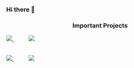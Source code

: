 ### Hi there 👋


<!-- Github Stats -->

<!-- ###########################################  ########################################### -->

<!-- Important Projects -->

<h3 align="center"> Important Projects </h3>
            
<a href="https://github.com/srdo96/manufacturer-website-client-side">
  <img src="https://github-readme-stats.vercel.app/api/pin/?username=srdo96&repo=manufacturer-website-client-side&layout=compact&theme=tokyonight" />
</a>
            &emsp;&emsp;&nbsp;&nbsp;
<a href="https://github.com/srdo96/manufacturer-website-server-side">
  <img src="https://github-readme-stats.vercel.app/api/pin/?username=srdo96&repo=manufacturer-website-server-side&layout=compact&theme=tokyonight" />
</a>  
<br/><br/><br/>
<a href="https://github.com/srdo96/warehouse-management-website-client-side">
  <img src="https://github-readme-stats.vercel.app/api/pin/?username=srdo96&repo=warehouse-management-website-client-side&layout=compact&theme=tokyonight" />
</a>  
 &emsp;&emsp;&nbsp;&nbsp;
<a href="https://github.com/srdo96/warehouse-management-website-server-side">
  <img src="https://github-readme-stats.vercel.app/api/pin/?username=srdo96&repo=warehouse-management-website-server-side&layout=compact&theme=tokyonight" />
</a>  
            
</p>


<!-- Important Projects -->
